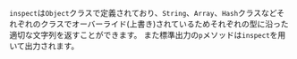 `inspect`は`Object`クラスで定義されており、`String`、`Array`、`Hash`クラスなどそれぞれのクラスでオーバーライド(上書き)されているためそれぞれの型に沿った適切な文字列を返すことができます。
また標準出力の`p`メソッドは`inspect`を用いて出力されます。
